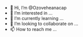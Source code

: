 - 👋 Hi, I’m @Ozoveheanacap
- 👀 I’m interested in ...
- 🌱 I’m currently learning ...
- 💞️ I’m looking to collaborate on ...
- 📫 How to reach me ...

<!---
Ozoveheanacap/Ozoveheanacap is a ✨ special ✨ repository because its `README.md` (this file) appears on your GitHub profile.
You can click the Preview 
